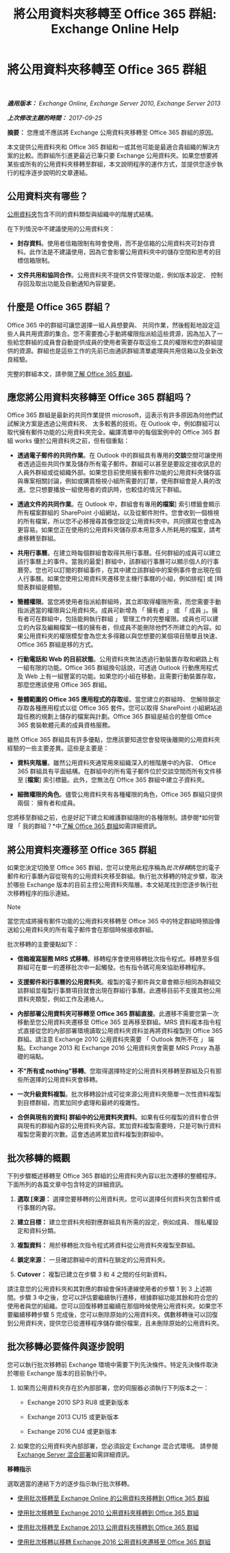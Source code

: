 ﻿---
title: '將公用資料夾移轉至 Office 365 群組: Exchange Online Help'
TOCTitle: 將公用資料夾移轉至 Office 365 群組
ms:assetid: d89e727b-675a-4623-b572-260f8b44b966
ms:mtpsurl: https://technet.microsoft.com/zh-tw/library/Mt843872(v=EXCHG.150)
ms:contentKeyID: 74468727
ms.date: 05/23/2018
mtps_version: v=EXCHG.150
ms.translationtype: MT
---

# 將公用資料夾移轉至 Office 365 群組

 

_**適用版本：** Exchange Online, Exchange Server 2010, Exchange Server 2013_

_**上次修改主題的時間：** 2017-09-25_

**摘要：**  您應或不應該將 Exchange 公用資料夾移轉至 Office 365 群組的原因。

本文提供公用資料夾和 Office 365 群組和一或其他可能是最適合貴組織的解決方案的比較。而群組所引進更最近已筆只要 Exchange 公用資料夾。如果您想要將某些或所有的公用資料夾移轉至群組，本文說明程序的運作方式，並提供您逐步執行的程序逐步說明的文章連結。

## 公用資料夾有哪些？

[公用資料夾](public-folders-exchange-2013-help.md)包含不同的資料類型與組織中的階層式結構。

在下列情況中不建議使用的公用資料夾：

  - **封存資料**。使用者信箱限制有時會使用，而不是信箱的公用資料夾可封存資料。此作法是不建議使用，因為它會影響公用資料夾中的儲存空間和思考的目標信箱限制。

  - **文件共用和協同合作**。公用資料夾不提供文件管理功能，例如版本設定、 控制存回及取出功能及自動通知內容變更。

## 什麼是 Office 365 群組？

Office 365 中的群組可讓您選擇一組人員想要與、 共同作業，然後輕鬆地設定這些人員共用資源的集合。您不需要擔心手動將權限指派給這些資源，因為加入了一些給您群組的成員會自動提供成員的使用者需要存取這些工具的權限和您的群組提供的資源。群組也是這些工作的先前已由通訊群組清單處理與共用信箱以及全新改良經驗。

完整的群組本文，請參閱[了解 Office 365 群組](https://go.microsoft.com/fwlink/p/?linkid=858521)。

## 應您將公用資料夾移轉至 Office 365 群組吗？

Office 365 群組是最新的共同作業提供 microsoft，這表示有許多原因為何他們試試解決方案是透過公用資料夾、 太多較舊的技術。在 Outlook 中，例如群組可以取代擁有郵件功能的公用資料夾完全。編譯清單中的每個案例中的 Office 365 群組 works 優於公用資料夾之前，但有個重點：

  - **透過電子郵件的共同作業**。在 Outlook 中的群組具有專用的**交談**空間可讓使用者透過這些共同作業及儲存所有電子郵件。群組可以甚至是要設定接收訊息的人員外群組或從組織外部。如果您目前使用擁有郵件功能的公用資料夾儲存區與專案相關討論，例如或購買檢視小組所需要的訂單，使用群組會是人員的改進。您只想要播放一組使用者的資訊時，也較佳的情況下群組。

  - **透過文件的共同作業**。在 Outlook 中，群組會有專用**的檔案**\] 索引標籤會顯示所有檔案群組的 SharePoint 小組網站，以及從郵件附件。您會收到一個檢視的所有檔案，所以您不必移搜尋其像您設定公用資料夾中。共同撰寫也會成為更容易。如果您正在使用的公用資料夾儲存原本用意多人所耗用的檔案，請考慮移轉至群組。

  - **共用行事曆**。在建立時每個群組會取得共用行事曆。任何群組的成員可以建立該行事曆上的事件。當我的最愛\] 群組中，該群組行事曆可以顯示個人的行事曆旁。您也可以訂閱的群組事件，在其中建立該群組中的案例事件會出現在個人行事曆。如果您使用公用資料夾遷移至主機行事曆的小組，例如排程\] 或 \[時間表群組是體驗。

  - **簡體權限**。當您將使用者指派給群組時，其立即取得權限所需，而您需要手動指派適當的權限與公用資料夾。成員可新增為 「 擁有者 」 或 「 成員 」。擁有者可在群組中，包括能夠執行群組 」 管理工作的完整權限。成員也可以建立的內容及編輯檔案一樣的擁有者，但成員不能刪除他們不所建立的內容。如果公用資料夾的權限模型會為您太多得難以與您想要的某個項目簡單且快速、 Office 365 群組是移的方式。

  - **行動電話和 Web 的目前狀態**。公用資料夾無法透過行動裝置存取和網路上有一組有限的功能。Office 365 群組換句話說，可透過 Outlook 行動應用程式及 Web 上有一組豐富的功能。如果您的小組在移動，且需要行動裝置存取，那麼您應該使用 Office 365 群組。

  - **整體範圍的 Office 365 應用程式的存取**權。當您建立的群組時、 您解除鎖定存取各種應用程式以從 Office 365 套件。您可以取得 SharePoint 小組網站追蹤任務的規劃上儲存的檔案與計劃。Office 365 群組是結合的整個 Office 365 套裝軟體元素的成員資格服務。

雖然 Office 365 群組具有許多優點，您應該要知道您會發現後離開的公用資料夾經驗的一些主要差異。這些是主要是：

  - **資料夾階層**。雖然公用資料夾通常用來組織深入的根階層中的內容、 Office 365 群組具有平面結構。在群組中的所有電子郵件位於交談空間而所有文件移至 \[**檔案**\] 索引標籤。此外，您無法在 Office 365 群組中建立子資料夾。

  - **細微權限的角色**。儘管公用資料夾有各種權限的角色，Office 365 群組只提供兩個： 擁有者和成員。

您將移至群組之前，也是好記下建立和維護群組隨附的各種限制。請參閱*如何管理 「 我的群組？*中[了解 Office 365 群組](https://go.microsoft.com/fwlink/p/?linkid=858521)如需詳細資訊。

## 將公用資料夾遷移至 Office 365 群組

如果您決定切換至 Office 365 群組，您可以使用此程序稱為*批次移轉*將您的電子郵件和行事曆內容從現有的公用資料夾移至群組。執行批次移轉的特定步驟，取決於哪些 Exchange 版本的目前主控公用資料夾階層。本文結尾找到您逐步執行批次移轉程序的指示連結。


> [!NOTE]  
> 當您完成將擁有郵件功能的公用資料夾移轉至 Office 365 中的特定群組時預設傳送給公用資料夾的所有電子郵件會在那個時候接收群組。




批次移轉的主要優點如下：

  - **信箱複寫服務 MRS 式移轉**。移轉程序會使用移轉批次指令程式。移轉至多個群組可在單一的遷移批次中一起觸發。也有指令碼可用來協助移轉程序。

  - **支援郵件和行事曆的公用資料夾**。複製的電子郵件與文章會顯示相同為群組交談群組並複製行事曆項目就會出現在群組行事曆。此遷移目前不支援其他公用資料夾類型，例如工作及連絡人。

  - **內部部署公用資料夾可移轉至 Office 365 群組直接**。此遷移不需要您第一次移動至您公用資料夾遷移至 Office 365 並再移至群組。MRS 資料複本指令程式直接從您的內部部署環境讀取公用資料夾資料並再將資料複製到 Office 365 群組。請注意 Exchange 2010 公用資料夾需要 「 Outlook 無所不在 」 端點。Exchange 2013 和 Exchange 2016 公用資料夾會需要 MRS Proxy 為基礎的端點。

  - **不"所有或 nothing"移轉**。您取得選擇特定的公用資料夾移轉至群組及只有那些所選擇的公用資料夾會移轉。

  - **一次升級資料複製**。批次移轉設計成可從來源公用資料夾簡單一次性資料複製到目標群組，而累加同步處理和最終的複雜性。

  - **合併與現有的資料\] 群組中的公用資料夾資料**。如果有任何複製的資料會合併與現有的群組內容的公用資料夾內容。累加資料複製需要時，只是可執行資料複製您需要的次數。這會透過將累加資料複製到群組中。

## 批次移轉的概觀

下列步驟概述移轉至 Office 365 群組的公用資料夾內容以批次遷移的整體程序。下面所列的各篇文章中包含特定的詳細資訊。

1.  **選取 \[來源：**  選擇您要移轉的公用資料夾。您可以選擇任何資料夾包含郵件或行事曆的內容。

2.  **建立目標：**  建立您資料夾相對應群組具有所需的設定，例如成員、 隱私權設定和資料分類。

3.  **複製資料：**  用於移轉批次指令程式將資料從公用資料夾複製至群組。

4.  **鎖定來源：**  一旦確認群組中的資料在鎖定的公用資料夾。

5.  **Cutover：**  複製已建立在步驟 3 和 4 之間的任何新資料。

請注意您的公用資料夾和其對應的群組會保持連線使用者的步驟 1 到 3 上述期間。步驟 3 中之後，您可以評估要繼續執行遷移，根據群組功能其餘和符合您的使用者與您的組織。您可以回復移轉並繼續在那個時候使用公用資料夾。如果您不要繼續移轉步驟 5 完成後，您可以刪除原始的公用資料夾。偶數移轉後可以回復到公用資料夾，提供您已從遷移程序儲存備份檔案，且未刪除原始的公用資料夾。

## 批次移轉必要條件與逐步說明

您可以執行批次移轉前 Exchange 環境中需要下列先決條件。特定先決條件取決於哪些 Exchange 版本的目前執行中。

1.  如果而公用資料夾存在於內部部署，您的伺服器必須執行下列版本之一：
    
      - Exchange 2010 SP3 RU8 或更新版本
    
      - Exchange 2013 CU15 或更新版本
    
      - Exchange 2016 CU4 或更新版本

2.  如果您的公用資料夾內部部署，您必須設定 Exchange 混合式環境。 請參閱[Exchange Server 混合部署](https://technet.microsoft.com/zh-tw/library/jj200581\(v=exchg.150\))如需詳細資訊。

**移轉指示**

選取適當的連結下方的逐步指示執行批次移轉。

  - [使用批次移轉至 Exchange Online 的公用資料夾移轉到 Office 365 群組](https://technet.microsoft.com/zh-tw/library/mt843871\(v=exchg.150\))

  - [使用批次移轉至 Exchange 2010 公用資料夾移轉到 Office 365 群組](use-batch-migration-to-migrate-exchange-2010-public-folders-to-office-365-groups-exchange-2013-help.md)

  - [使用批次移轉至 Exchange 2013 公用資料夾移轉到 Office 365 群組](use-batch-migration-to-migrate-exchange-2013-public-folders-to-office-365-groups-exchange-2013-help.md)

  - [使用批次移轉以移轉 Exchange 2016 公用資料夾遷移至 Office 365 群組](https://go.microsoft.com/fwlink/p/?linkid=859171)

